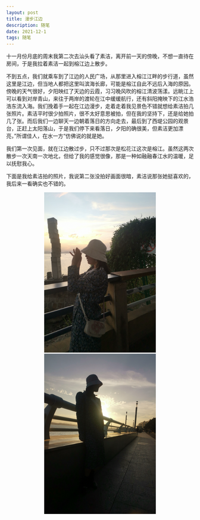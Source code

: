 ```yaml
---
layout: post
title: 漫步江边
description: 随笔
date: 2021-12-1
tags: 随笔
---
```



十一月份月底的周末我第二次去汕头看了素洁，离开前一天的傍晚，不想一直待在房间，于是我拉着素洁一起到榕江边上散步。


不到五点，我们就乘车到了江边的人民广场，从那里进入榕江江畔的步行道，虽然这里是江边，但当地人都把这里叫滨海长廊，可能是榕江自此不远后入海的原因。傍晚的天气很好，夕阳映红了天边的云霞，习习晚风吹的榕江清波荡漾。远眺江上可以看到对岸青山，来往于两岸的渡轮在江中缓缓航行，还有斜阳掩映下的江水浩浩东流入海。我们挽着手一起在江边漫步，走着走着我见景色不错就想给素洁拍几张照片。素洁平时很少拍照片，很不太好意思被拍，但在我的坚持下，还是给她拍几了张。而后我们一边聊天一边朝着落日的方向走去，最后到了西堤公园的观景台，正赶上太阳落山，于是我们停下来看落日，夕阳的确很美，但素洁更加漂亮，”所谓佳人，在水一方“仿佛说的就是她。

我们第一次见面，就在江边散过步，只不过那次是松花江这次是榕江。虽然这两次散步一次天南一次地北，但给了我的感觉很像，那是一种如融融春江水的温暖，足以抚慰我心。

下面是我给素洁拍的照片，我说第二张没拍好画面很暗，素洁说那张她挺喜欢的，我后来一看确实也不错的。
<div align=center>
<img src="\images\posts\008.jpg" width="300" height="430"/>
</div>

<div align=center>
<img src="\images\posts\007.jpg" width="300" height="430"/>
</div>


